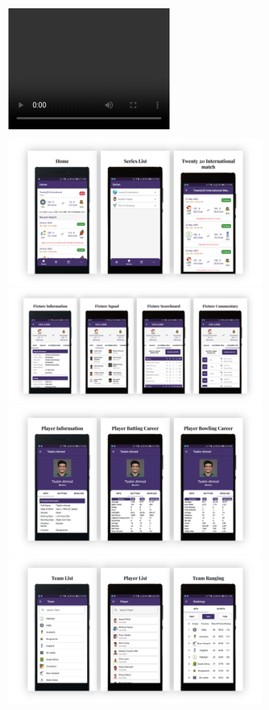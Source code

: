 <video width="320" height="240" controls>
  <source src="https://raw.githack.com/Saiful-Lab/cricket-app/main/snapshot/App_Snapshot.mp4" type="video/mp4">
</video>

![Home Feature](./snapshot/home.png)
![Fixture Match](./snapshot/fixture.png)
![Player Information](./snapshot/player_info.png)
![List Feature](./snapshot/list.png)